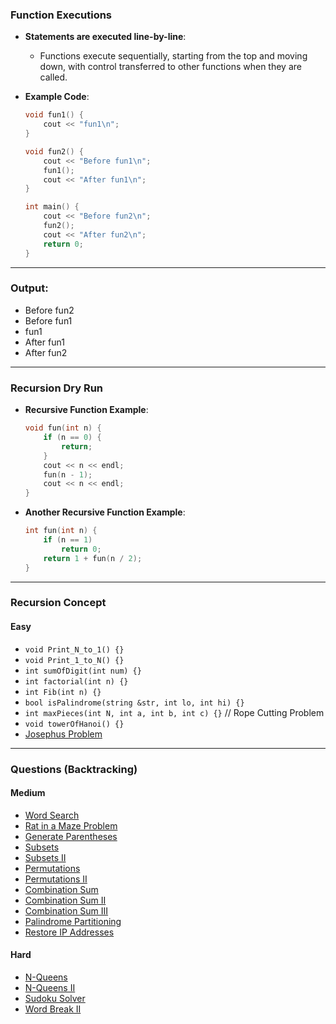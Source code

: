 ### **Function Executions**

- **Statements are executed line-by-line**:
  - Functions execute sequentially, starting from the top and moving down, with control transferred to other functions when they are called.

- **Example Code**:
  ```cpp
  void fun1() {  
      cout << "fun1\n";  
  }

  void fun2() {  
      cout << "Before fun1\n";  
      fun1();  
      cout << "After fun1\n";  
  }

  int main() {  
      cout << "Before fun2\n";  
      fun2();  
      cout << "After fun2\n";  
      return 0;  
  }
  ```

---

### **Output**:
- Before fun2  
- Before fun1  
- fun1  
- After fun1  
- After fun2

---

### **Recursion Dry Run**

- **Recursive Function Example**:
  ```cpp
  void fun(int n) {  
      if (n == 0) {  
          return;  
      }  
      cout << n << endl;  
      fun(n - 1);  
      cout << n << endl;  
  }
  ```

- **Another Recursive Function Example**:
  ```cpp
  int fun(int n) {  
      if (n == 1)  
          return 0;  
      return 1 + fun(n / 2);  
  }
  ```

---

### **Recursion Concept**

#### **Easy**
- `void Print_N_to_1() {}`  
- `void Print_1_to_N() {}`
- `int sumOfDigit(int num) {}`  
- `int factorial(int n) {}`  
- `int Fib(int n) {}`  
- `bool isPalindrome(string &str, int lo, int hi) {}`  
 - `int maxPieces(int N, int a, int b, int c) {}`  // Rope Cutting Problem  
- `void towerOfHanoi() {}`  
- [Josephus Problem](https://leetcode.com/problems/find-the-winner-of-the-circular-game/description/)

---

### **Questions (Backtracking)**

#### **Medium**
- [Word Search](https://leetcode.com/problems/word-search/description/)  
- [Rat in a Maze Problem](https://www.geeksforgeeks.org/problems/rat-in-a-maze-problem/1)  
- [Generate Parentheses](https://leetcode.com/problems/generate-parentheses/description/)  
- [Subsets](https://leetcode.com/problems/subsets/description/)  
- [Subsets II](https://leetcode.com/problems/subsets-ii/description/)  
- [Permutations](https://leetcode.com/problems/permutations/description/)  
- [Permutations II](https://leetcode.com/problems/permutations-ii/description/)  
- [Combination Sum](https://leetcode.com/problems/combination-sum/description/)  
- [Combination Sum II](https://leetcode.com/problems/combination-sum-ii/description/)  
- [Combination Sum III](https://leetcode.com/problems/combination-sum-iii/description/)  
- [Palindrome Partitioning](https://leetcode.com/problems/palindrome-partitioning/description/)  
- [Restore IP Addresses](https://leetcode.com/problems/restore-ip-addresses/description/)

#### **Hard**
- [N-Queens](https://leetcode.com/problems/n-queens/description/)  
- [N-Queens II](https://leetcode.com/problems/n-queens-ii/description/)  
- [Sudoku Solver](https://leetcode.com/problems/sudoku-solver/description/)  
- [Word Break II](https://leetcode.com/problems/word-break-ii/)
